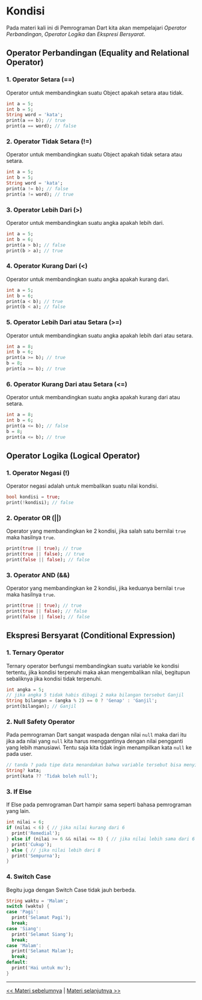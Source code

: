 # Kondisi

Pada materi kali ini di Pemrograman Dart kita akan mempelajari _Operator Perbandingan_, _Operator Logika_ dan _Ekspresi Bersyarat_.

## Operator Perbandingan (Equality and Relational Operator)

### 1. Operator Setara (==)

Operator untuk membandingkan suatu Object apakah setara atau tidak.

```dart
int a = 5;
int b = 5;
String word = 'kata';
print(a == b); // true
print(a == word); // false
```

### 2. Operator Tidak Setara (!=)

Operator untuk membandingkan suatu Object apakah tidak setara atau setara.

```dart
int a = 5;
int b = 5;
String word = 'kata';
print(a != b); // false
print(a != word); // true
```

### 3. Operator Lebih Dari (>)

Operator untuk membandingkan suatu angka apakah lebih dari.

```dart
int a = 5;
int b = 6;
print(a > b); // false
print(b > a); // true
```

### 4. Operator Kurang Dari (<)

Operator untuk membandingkan suatu angka apakah kurang dari.

```dart
int a = 5;
int b = 6;
print(a < b); // true
print(b < a); // false
```

### 5. Operator Lebih Dari atau Setara (>=)

Operator untuk membandingkan suatu angka apakah lebih dari atau setara.

```dart
int a = 8;
int b = 6;
print(a >= b); // true
b = 8;
print(a >= b); // true
```

### 6. Operator Kurang Dari atau Setara (<=)

Operator untuk membandingkan suatu angka apakah kurang dari atau setara.

```dart
int a = 8;
int b = 6;
print(a <= b); // false
b = 8;
print(a <= b); // true
```

## Operator Logika (Logical Operator)

### 1. Operator Negasi (!)

Operator negasi adalah untuk membalikan suatu nilai kondisi.

```dart
bool kondisi = true;
print(!kondisi); // false
```

### 2. Operator OR (||)

Operator yang membandingkan ke 2 kondisi, jika salah satu bernilai `true` maka hasilnya `true`.

```dart
print(true || true); // true
print(true || false); // true
print(false || false); // false
```

### 3. Operator AND (&&)

Operator yang membandingkan ke 2 kondisi, jika keduanya bernilai `true` maka hasilnya `true`.

```dart
print(true || true); // true
print(true || false); // false
print(false || false); // false
```

## Ekspresi Bersyarat (Conditional Expression)

### 1. Ternary Operator

Ternary operator berfungsi membandingkan suatu variable ke kondisi tertentu, jika kondisi terpenuhi maka akan mengembalikan nilai, begitupun sebaliknya jika kondisi tidak terpenuhi.

```dart
int angka = 5;
// jika angka 5 tidak habis dibagi 2 maka bilangan tersebut Ganjil
String bilangan = (angka % 2) == 0 ? 'Genap' : 'Ganjil';
print(bilangan); // Ganjil
```

### 2. Null Safety Operator

Pada pemrograman Dart sangat waspada dengan nilai `null` maka dari itu jika ada nilai yang `null` kita harus menggantinya dengan nilai pengganti yang lebih manusiawi. Tentu saja kita tidak ingin menampilkan kata `null` ke pada user.

```dart
// tanda ? pada tipe data menandakan bahwa variable tersebut bisa menyimpan nilai null
String? kata;
print(kata ?? 'Tidak boleh null');
```

### 3. If Else

If Else pada pemrograman Dart hampir sama seperti bahasa pemrograman yang lain.

```dart
int nilai = 6;
if (nilai < 6) { // jika nilai kurang dari 6
  print('Remedial');
} else if (nilai >= 6 && nilai <= 8) { // jika nilai lebih sama dari 6 dan kurang sama dari 8
  print('Cukup');
} else { // jika nilai lebih dari 8
  print('Sempurna');
}
```

### 4. Switch Case

Begitu juga dengan Switch Case tidak jauh berbeda.

```dart
String waktu = 'Malam';
switch (waktu) {
case 'Pagi':
  print('Selamat Pagi');
  break;
case 'Siang':
  print('Selamat Siang');
  break;
case 'Malam':
  print('Selamat Malam');
  break;
default:
  print('Hai untuk mu');
}
```

---

[<< Materi sebelumnya](https://github.com/bellshade/Dart/tree/main/basic/4_operator_dan_logika_aritmatika) | [Materi selanjutnya >>](https://github.com/bellshade/Dart/tree/main/basic/6_perulangan)